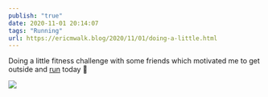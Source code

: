 ```yaml
---
publish: "true"
date: 2020-11-01 20:14:07
tags: "Running"
url: https://ericmwalk.blog/2020/11/01/doing-a-little.html
---
```


Doing a little fitness challenge with some friends which motivated me to get outside and [run](https://www.strava.com/activities/4273532969) today 🏃

![](https://ericmwalk.blog/uploads/2020/27440a82bd.jpg)
